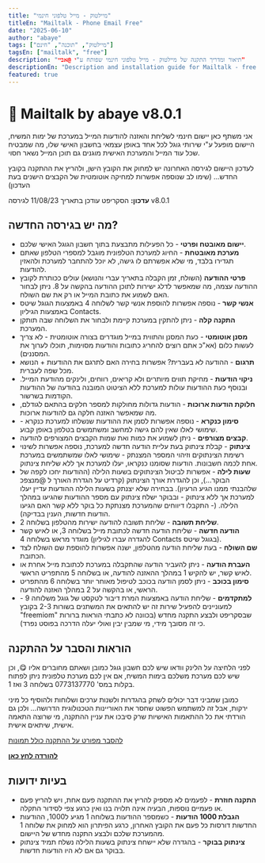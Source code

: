 ```yaml
---
title: "מיילטוק - מייל טלפוני חינמי"
titleEn: "Mailtalk - Phone Email Free"
date: "2025-06-10"
author: "abaye"
tags: ["מיילטוק", "תוכנה", "חינם"]
tagsEn: ["mailtalk", "free"]
description: "תיאור ומדריך התקנה של מיילטוק - מייל טלפוני חינמי שפותח ע"י @אביי"
descriptionEn: "Description and installation guide for Mailtalk - free phone email developed by @abaye"
featured: true
---
```


# 🔔 Mailtalk by abaye v8.0.1

אני משתף כאן יישום חינמי לשליחת והאזנה להודעות המייל במערכת של ימות המשיח, היישום מופעל ע"י שירותי גוגל לכל אחד באופן עצמאי בחשבון האישי שלו, מה שמבטיח שכל עוד המייל והמערכת האישית מוגנים גם תוכן המייל נשאר חסוי.

לעדכון היישום לגירסה האחרונה יש למחוק את הקובץ הישן, ולהריץ את ההתקנה בקובץ החדש... (שימו לב שנוספה אפשרות למחיקה אוטומטית של הקבצים הישנים בעת העדכון)

**עדכון:** הסקריפט עודכן בתאריך 11/08/23 לגירסה v8.0.1

## מה יש בגירסה החדשה?

* **יישום מאובטח ופרטי** - כל הפעילות מתבצעת בתוך חשבון הגוגל האישי שלכם.
* **מערכת מאובטחת** - החיוג למערכת הטלפונית מוגבל למספרי הטלפון שאתם תגדירו בלבד, מי שלא אפשרתם לו גישה, לא יוכל להתחבר למערכת ולהאזין להודעות.
* **פרטי ההודעה** (השולח, זמן הקבלה בתאריך עברי והנושא) עולים ככותרת לקובץ ההודעה עצמה, מה שמאפשר לדלג ישירות לתוכן ההודעה בהקשה על 8. ניתן לבחור האם לשמוע את כתובת המייל או רק את שם השולח.
* **אנשי קשר** - נוספה אפשרות להוספת אנשי קשר לשלוחה 4 באמצעות הגוגל שיטס באמצעות הגיליון Contacts.
* **התקנה קלה** - ניתן להתקין במערכת קיימת ולבחור את השלוחה שבה תותקן המערכת.
* **מסנן אוטומטי** - כעת המסנן והתווית במייל מוגדרים בצורה אוטומטית - לא צריך לעשות כלום (אא"כ אתם רוצים להחריג כתובות והודעות מסוימות, תוכלו לערוך את המסננים).
* **תרגום** - ההודעה לא בעברית? אפשרות בחירה האם לתרגם את ההודעות + הנושא מכל שפה לעברית.
* **ניקוי הודעות** - מחיקת תווים מיותרים ולא קריאים, רווחים, ולינקים מהודעת המייל. ובנוסף כעת ההודעות עולות למערכת ללא הציטוט המובנה בהודעה של ההודעות הקודמות בשרשור.
* **חלוקת הודעות ארוכות** - הודעות גדולות מחולקות למספר חלקים בהתאם לגודלם, מה שמאפשר האזנה חלקה גם להודעות ארוכות.
* **סימון כנקרא** - נוספה אפשרות לסמן את ההודעות שנשלחו למערכת כנקרא - שימושי לאלו שאין להם גישה למחשב ומשתמשים בטלפון באופן קבוע.
* **קבצים מצורפים** - ניתן לשמוע את כמות ואת שמות הקבצים המצורפים להודעה.
* **צינתוק** - קבלת צינתוק בעת עליית הודעה חדשה למערכת, נוספה אפשרות לשינוי רשימת הצינתוקים וזיהוי המספר המצנתק - שימושי לאלו שמשתמשים במערכת אחת לכמה חשבונות. הודעות שסומנו כנקראו, יעלו למערכת אך ללא שליחת צינתוק.
* **שעות לילה** - אפשרות לביטול הצינתוקים בשעות הלילה (ההודעות יחכו לקפה של הבוקר...), וכן להגדרת אורך הצינתוק (קרדיט על הגדרת האורך ל @מנצפכ שלהבנתי ממנו הגיע הרעיון). בבחירה שלא יצנתק בשעות הלילה ההודעות עדיין יעלו למערכת אך ללא צינתוק - ובבוקר ישלח צינתוק עם מספר ההודעות שהגיעו במהלך הלילה. (- התקבלו דיווחים שהמערכת מצנתקת כל בוקר ללא קשר האם הגיעו הודעות חדשות, הענין בבדיקה).
* **שליחת תשובה** - שליחת תשובה להודעה ישירות מהטלפון בשלוחה 2.
* **הודעה חדשה** - שליחת הודעה חדשה לכתובת מייל בשלוחה 3, או לאיש קשר מוגדר מראש בשלוחה 4 (להגדרה עברו לגיליון Contacts בגוגל שיטס).
* **שם השולח** - בעת שליחת הודעה מהטלפון, ישנה אפשרות להוספת שם השולח לצד הכתובת.
* **העברת הודעה** - ניתן להעביר הודעה שהתקבלה במערכת לכתובת מייל אחרת או לאיש קשר, יש להקיש 1 במהלך ההאזנה להודעה, או בשלוחה 5 מהתפריט הראשי.
* **סימון בכוכב** - ניתן לסמן הודעה בכוכב לטיפול מאוחר יותר בשלוחה 6 מהתפריט הראשי, או בהקשה על 2 במהלך האזנה להודעה.
* **למתקדמים** - שליחת הודעה באמצעות המרת דיבור לטקסט של גוגל משלוחה 9 - למעוניינים להפעיל שירות זה יש להתאים את המשתנים בשורות 2-3 בקובץ "freemiom" שבסקריפט ולבצע התקנה מחדש (בכוונה לא כתבתי הוראות ברורות כי זה מסובך מידי, מי שמבין יבין ואולי יעלה הדרכה בפוסט נפרד).

## הוראות והסבר על ההתקנה

לפני הלחיצה על הלינק וודאו שיש לכם חשבון גוגל כמובן ושאתם מחוברים אליו 😋, וכן שיש לכם מערכת משלכם בימות המשיח, אם אין לכם מערכת טלפונית ניתן לפתוח בקלות במס' 0773137770 בשלוחה 3 ואז 1.

כמובן שמביני דבר יכולים לשחק בהגדרות ולשנות ערכים ושלוחות ולהוסיף כל מיני ירקות, אבל זה למשתמש הפשוט שחסר את האוריינות הטכנולוגית הדרושה... ולכן גם הורדתי את כל ההתאמות האישיות שרק סיבכו את עניין ההתקנה, מי שרוצה התאמה אישית, שיתאים אישית.

[להסבר מפורט על ההתקנה כולל תמונות](https://tchumim.com/topic/13820/%D7%A9%D7%9C%D7%99%D7%97%D7%AA-%D7%95%D7%A7%D7%91%D7%9C%D7%AA-%D7%9E%D7%99%D7%99%D7%9C%D7%99%D7%9D-%D7%91%D7%90%D7%9E%D7%A6%D7%A2%D7%95%D7%AA-%D7%94%D7%98%D7%9C%D7%A4%D7%95%D7%9F-%D7%94%D7%9B%D7%A9%D7%A8-%D7%91%D7%97%D7%99%D7%A0%D7%9D-abaye-%D7%9E%D7%93%D7%A8%D7%99%D7%9A-%D7%9E%D7%A4%D7%95%D7%A8%D7%98-%D7%9E%D7%AA%D7%A2%D7%93%D7%9B%D7%9F#:~:text=%D7%95%D7%9C%D7%A2%D7%A0%D7%99%D7%A0%D7%99%D7%A0%D7%95%20%D7%9E%D7%AA%D7%97%D7%99%D7%9C%D7%99%D7%9D...)

**[להורדה לחץ כאן](https://bit.ly/3mJmwBB)**

## בעיות ידועות

* **התקנה חוזרת** - לפעמים לא מספיק להריץ את ההתקנה פעם אחת, ויש להריץ פעם או פעמיים נוספות, הבעיה אינה תלויה בנו ואין כרגע צפי לסידור התקלה.
* **הגבלת 1000 הודעות** - כשמספר ההודעות בשלוחה 1 מגיע ל1000, ההודעות החדשות דורסות כל פעם את הקובץ האחרון, כרגע הפיתרון הוא למחוק את שלוחה 1 מהמערכת שלכם ולבצע התקנה מחדש של היישום.
* **צינתוק בבוקר** - בהגדרה שלא יישחח צינתוק בשעות הלילה נשלח תמיד צינתוק בבוקר גם אם לא היו הודעות חדשות.